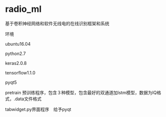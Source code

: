 # radio_ml

基于卷积神经网络和软件无线电的在线识别框架和系统


环境

ubuntu16.04

python2.7

keras2.0.8

tensorflow1.1.0

pyqt5




pretrain 预训练程序，包含３种模型，包含最好的双通道加lstm模型，数据为IQ格式，.data文件格式

tabwidget.py界面程序　给予pyqt
